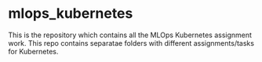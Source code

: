 # mlops_kubernetes
This is the repository which contains all the MLOps Kubernetes assignment work. This repo contains separatae folders with different assignments/tasks for Kubernetes.
